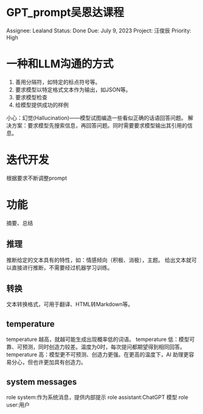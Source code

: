 # GPT_prompt吴恩达课程

Assignee: Lealand
Status: Done
Due: July 9, 2023
Project: 汪俊辰
Priority: High

# 一种和LLM沟通的方式

1. 善用分隔符，如特定的标点符号等。
2. 要求模型以特定格式文本作为输出，如JSON等。
3. 要求模型检查
4. 给模型提供成功的样例

小心：幻觉(Hallucination)——模型试图编造一些看似正确的话语回答问题。 解决方案：要求模型先搜索信息，再回答问题。同时需要要求模型输出其引用的信息。

# 迭代开发

根据要求不断调整prompt

# 功能

摘要、总结

## 推理

推断给定的文本具有的特性，如：情感倾向（积极、消极），主题。 给出文本就可以直接进行推断，不需要经过机器学习训练。

## 转换

文本转换格式，可用于翻译、HTML转Markdown等。

## temperature

temperature 越高，就越可能生成出现概率低的词语。 temperature 低：模型可靠、可预测，同时创造力较差。温度为0时，每次提问都期望得到相同回答。 temperature 高：模型更不可预测、创造力更强。在更高的温度下，AI 助理更容易分心，但也许更加具有创造力。

## system messages

role system:作为系统消息，提供内部提示 role assistant:ChatGPT 模型 role user:用户